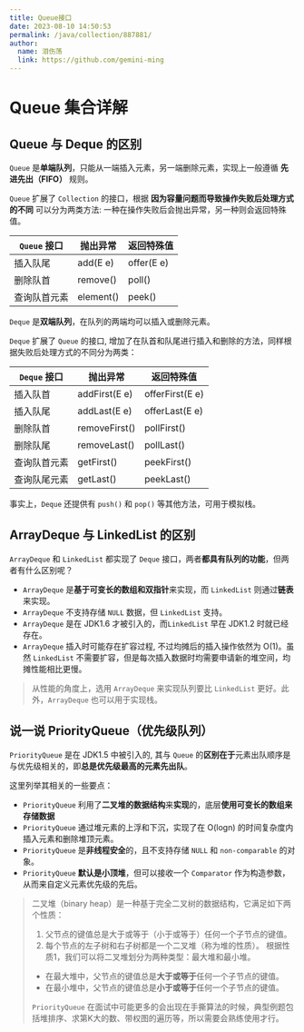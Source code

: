 ```yaml
---
title: Queue接口
date: 2023-08-10 14:50:53
permalink: /java/collection/887881/
author: 
  name: 泪伤荡
  link: https://github.com/gemini-ming
---
```

# Queue 集合详解

## Queue 与 Deque 的区别

`Queue` 是**单端队列**，只能从一端插入元素，另一端删除元素，实现上一般遵循 **先进先出（FIFO）** 规则。

`Queue` 扩展了 `Collection` 的接口，根据 **因为容量问题而导致操作失败后处理方式的不同** 可以分为两类方法: 一种在操作失败后会抛出异常，另一种则会返回特殊值。

| `Queue` 接口 | 抛出异常  | 返回特殊值 |
| ------------ | --------- | ---------- |
| 插入队尾     | add(E e)  | offer(E e) |
| 删除队首     | remove()  | poll()     |
| 查询队首元素 | element() | peek()     |

`Deque` 是**双端队列**，在队列的两端均可以插入或删除元素。

`Deque` 扩展了 `Queue` 的接口, 增加了在队首和队尾进行插入和删除的方法，同样根据失败后处理方式的不同分为两类：

| `Deque` 接口 | 抛出异常      | 返回特殊值      |
| ------------ | ------------- | --------------- |
| 插入队首     | addFirst(E e) | offerFirst(E e) |
| 插入队尾     | addLast(E e)  | offerLast(E e)  |
| 删除队首     | removeFirst() | pollFirst()     |
| 删除队尾     | removeLast()  | pollLast()      |
| 查询队首元素 | getFirst()    | peekFirst()     |
| 查询队尾元素 | getLast()     | peekLast()      |

事实上，`Deque` 还提供有 `push()` 和 `pop()` 等其他方法，可用于模拟栈。

##  ArrayDeque 与 LinkedList 的区别

`ArrayDeque` 和 `LinkedList` 都实现了 `Deque` 接口，两者**都具有队列的功能**，但两者有什么区别呢？

- `ArrayDeque` 是**基于可变长的数组和双指针**来实现，而 `LinkedList` 则通过**链表**来实现。
- `ArrayDeque` 不支持存储 `NULL` 数据，但 `LinkedList` 支持。
- `ArrayDeque` 是在 JDK1.6 才被引入的，而`LinkedList` 早在 JDK1.2 时就已经存在。
- `ArrayDeque` 插入时可能存在扩容过程, 不过均摊后的插入操作依然为 O(1)。虽然 `LinkedList` 不需要扩容，但是每次插入数据时均需要申请新的堆空间，均摊性能相比更慢。

> 从性能的角度上，选用 `ArrayDeque` 来实现队列要比 `LinkedList` 更好。此外，`ArrayDeque` 也可以用于实现栈。

## 说一说 PriorityQueue（优先级队列）

`PriorityQueue` 是在 JDK1.5 中被引入的, 其与 `Queue` 的**区别在于**元素出队顺序是与优先级相关的，即**总是优先级最高的元素先出队**。

这里列举其相关的一些要点：

- `PriorityQueue` 利用了**二叉堆的数据结构**来**实现**的，底层**使用可变长的数组来存储数据**
- `PriorityQueue` 通过堆元素的上浮和下沉，实现了在 O(logn) 的时间复杂度内插入元素和删除堆顶元素。
- `PriorityQueue` 是**非线程安全**的，且不支持存储 `NULL` 和 `non-comparable` 的对象。
- `PriorityQueue` **默认是小顶堆**，但可以接收一个 `Comparator` 作为构造参数，从而来自定义元素优先级的先后。

> 二叉堆（binary heap）是一种基于完全二叉树的数据结构，它满足如下两个性质：
>
> 1. 父节点的键值总是大于或等于（小于或等于）任何一个子节点的键值。
> 2. 每个节点的左子树和右子树都是一个二叉堆（称为堆的性质）。 根据性质1，我们可以将二叉堆划分为两种类型：最大堆和最小堆。
>
> - 在最大堆中，父节点的键值总是**大于或等于**任何一个子节点的键值。
> - 在最小堆中，父节点的键值总是**小于或等于**任何一个子节点的键值。 
>
> `PriorityQueue` 在面试中可能更多的会出现在手撕算法的时候，典型例题包括堆排序、求第K大的数、带权图的遍历等，所以需要会熟练使用才行。

